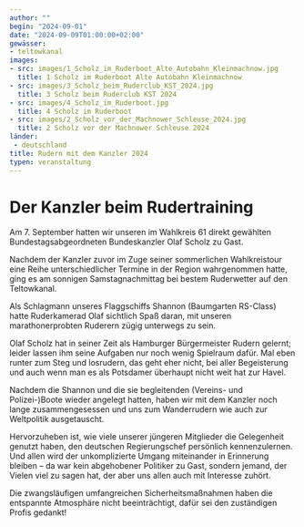 ```yaml
---
author: ""
begin: "2024-09-01"
date: "2024-09-09T01:00:00+02:00"
gewässer:
- teltowkanal
images:
- src: images/1_Scholz_im_Ruderboot_Alte_Autobahn_Kleinmachnow.jpg
  title: 1 Scholz im Ruderboot Alte Autobahn Kleinmachnow
- src: images/3_Scholz_beim_Ruderclub_KST_2024.jpg
  title: 3 Scholz beim Ruderclub KST 2024
- src: images/4_Scholz_im_Ruderboot.jpg
  title: 4 Scholz im Ruderboot
- src: images/2_Scholz_vor_der_Machnower_Schleuse_2024.jpg
  title: 2 Scholz vor der Machnower Schleuse 2024
länder: 
 - deutschland
title: Rudern mit dem Kanzler 2024
typen: veranstaltung
---
```



# Der Kanzler beim Rudertraining


Am 7. September hatten wir unseren im Wahlkreis 61 direkt gewählten Bundestagsabgeordneten Bundeskanzler Olaf Scholz zu Gast.

Nachdem der Kanzler zuvor im Zuge seiner sommerlichen Wahlkreistour eine Reihe unterschiedlicher Termine in der Region wahrgenommen hatte, ging es am sonnigen Samstagnachmittag bei bestem Ruderwetter auf den Teltowkanal.

Als Schlagmann unseres Flaggschiffs Shannon (Baumgarten RS-Class) hatte Ruderkamerad Olaf sichtlich Spaß daran, mit unseren marathonerprobten Ruderern zügig unterwegs zu sein.

Olaf Scholz hat in seiner Zeit als Hamburger Bürgermeister Rudern gelernt; leider lassen ihm seine Aufgaben nur noch wenig Spielraum dafür. Mal eben runter zum Steg und losrudern, das geht eher nicht, bei aller Begeisterung und auch wenn man es als Potsdamer überhaupt nicht weit hat zur Havel.

Nachdem die Shannon und die sie begleitenden (Vereins- und Polizei-)Boote wieder angelegt hatten, haben wir mit dem Kanzler noch lange zusammengesessen und uns zum Wanderrudern wie auch zur Weltpolitik ausgetauscht.

Hervorzuheben ist, wie viele unserer jüngeren Mitglieder die Gelegenheit genutzt haben, den deutschen Regierungschef persönlich kennenzulernen. Und allen wird der unkomplizierte Umgang miteinander in Erinnerung bleiben – da war kein abgehobener Politiker zu Gast, sondern jemand, der Vielen viel zu sagen hat, der aber uns allen auch mit Interesse zuhört.

Die zwangsläufigen umfangreichen Sicherheitsmaßnahmen haben die entspannte Atmosphäre nicht beeinträchtigt, dafür sei den zuständigen Profis gedankt!
